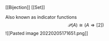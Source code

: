 [[Bijection]]
[[Set]]

Also known as indicator functions
$$\mathcal{P}(A) \cong (A \Rightarrow [2])$$
![[Pasted image 20220205171651.png]]
